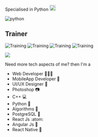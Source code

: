 Specialised in Python <img src="http://assets.stickpng.com/images/5848152fcef1014c0b5e4967.png" width="20"/>


![python](https://img.shields.io/badge/-React-45b8d8?style=flat-square&logo=react&logoColor=white)

## Trainer
![Training](https://img.shields.io/badge/C++-2+years-brightgreen)
![Training](https://img.shields.io/badge/Python-2+years-brightgreen)
![Training](https://img.shields.io/badge/Javascript-2years-yellow)
![Training](https://img.shields.io/badge/IoT-3years-orange)



<img src="https://www.codewars.com/users/vivek-vijayan/badges/large" />

Need more tech aspects of me? then I'm a
  * Web Developer 👨🏻‍💻
  * MobileApp Developer 📱 
  * UI/UX Designer 🎨
  * Photoshop 📷 
  * C++ 💻
  * Python 🐍 
  * Algorithms 🖖 
  * PostgreSQL 🐘
  * React Js :atom:
  * Angular Js 🔺
  * React Native 📱
